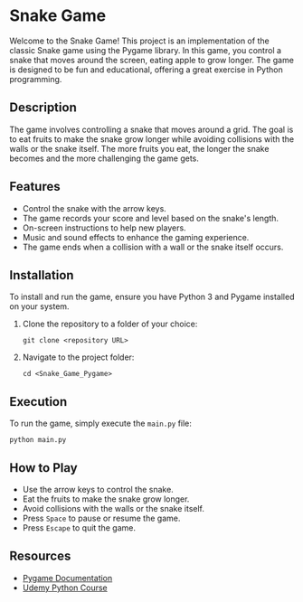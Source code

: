 # Snake Game

Welcome to the Snake Game! This project is an implementation of the classic Snake game using the Pygame library. In this game, you control a snake that moves around the screen, eating apple to grow longer. The game is designed to be fun and educational, offering a great exercise in Python programming.

## Description

The game involves controlling a snake that moves around a grid. The goal is to eat fruits to make the snake grow longer while avoiding collisions with the walls or the snake itself. The more fruits you eat, the longer the snake becomes and the more challenging the game gets.

## Features

- Control the snake with the arrow keys.
- The game records your score and level based on the snake's length.
- On-screen instructions to help new players.
- Music and sound effects to enhance the gaming experience.
- The game ends when a collision with a wall or the snake itself occurs.

## Installation

To install and run the game, ensure you have Python 3 and Pygame installed on your system.

1. Clone the repository to a folder of your choice:
    ```shell
    git clone <repository URL>
    ```

2. Navigate to the project folder:
    ```shell
    cd <Snake_Game_Pygame>
    ```

## Execution

To run the game, simply execute the `main.py` file:

```shell
python main.py
```

## How to Play

- Use the arrow keys to control the snake.
- Eat the fruits to make the snake grow longer.
- Avoid collisions with the walls or the snake itself.
- Press `Space` to pause or resume the game.
- Press `Escape` to quit the game.

## Resources

- [Pygame Documentation](https://www.pygame.org/docs/)
- [Udemy Python Course](https://www.udemy.com/course/the-art-of-doing-video-game-creation-with-python-and-pygame)
